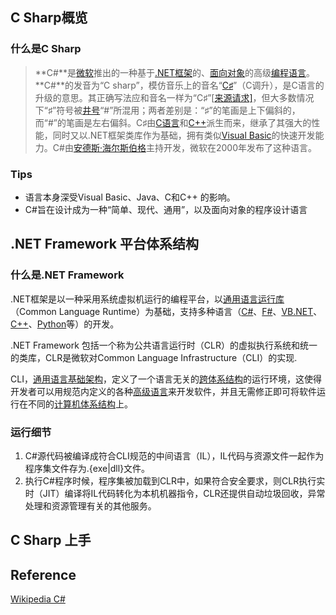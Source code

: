 ## C Sharp概览

### 什么是C Sharp

> **C#**是[微软](https://zh.wikipedia.org/wiki/%E5%BE%AE%E8%BD%AF)推出的一种基于[.NET框架](https://zh.wikipedia.org/wiki/.NET%E6%A1%86%E6%9E%B6)的、[面向对象](https://zh.wikipedia.org/wiki/%E9%9D%A2%E5%90%91%E5%AF%B9%E8%B1%A1%E7%A8%8B%E5%BA%8F%E8%AE%BE%E8%AE%A1)的高级[编程语言](https://zh.wikipedia.org/wiki/%E7%BC%96%E7%A8%8B%E8%AF%AD%E8%A8%80)。**C#**的发音为“C sharp”，模仿音乐上的音名“[C♯](https://zh.wikipedia.org/wiki/C%E2%99%AF_(%E9%9F%B3%E5%90%8D))”（C调升），是C语言的升级的意思。其正确写法应和音名一样为“C♯”[[来源请求\]](https://zh.wikipedia.org/wiki/Wikipedia:%E5%88%97%E6%98%8E%E6%9D%A5%E6%BA%90)，但大多数情况下“♯”符号被[井号](https://zh.wikipedia.org/wiki/%E4%BA%95%E8%99%9F)“#”所混用；两者差别是：“♯”的笔画是上下偏斜的，而“#”的笔画是左右偏斜。C♯由[C语言](https://zh.wikipedia.org/wiki/C%E8%AF%AD%E8%A8%80)和[C++](https://zh.wikipedia.org/wiki/C%2B%2B)派生而来，继承了其强大的性能，同时又以.NET框架类库作为基础，拥有类似[Visual Basic](https://zh.wikipedia.org/wiki/Visual_Basic)的快速开发能力。C#由[安德斯·海尔斯伯格](https://zh.wikipedia.org/wiki/%E5%AE%89%E5%BE%B7%E6%96%AF%C2%B7%E6%B5%B7%E5%B0%94%E6%96%AF%E4%BC%AF%E6%A0%BC)主持开发，微软在2000年发布了这种语言。

### Tips

+ 语言本身深受Visual Basic、Java、C和C++ 的影响。
+ C#旨在设计成为一种“简单、现代、通用”，以及面向对象的程序设计语言



## .NET Framework 平台体系结构

### 什么是.NET Framework

.NET框架是以一种采用系统虚拟机运行的编程平台，以[通用语言运行库](https://zh.wikipedia.org/wiki/%E5%85%AC%E5%85%B1%E8%AF%AD%E8%A8%80%E8%BF%90%E8%A1%8C%E5%BA%93)（Common Language Runtime）为基础，支持多种语言（[C#](https://zh.wikipedia.org/wiki/C%EF%BC%83)、[F#](https://zh.wikipedia.org/wiki/F%EF%BC%83)、[VB.NET](https://zh.wikipedia.org/wiki/Visual_Basic_.NET)、[C++](https://zh.wikipedia.org/wiki/C%2B%2B)、[Python](https://zh.wikipedia.org/wiki/Python)等）的开发。

.NET Framework 包括一个称为公共语言运行时（CLR）的虚拟执行系统和统一的类库，CLR是微软对Common Language Infrastructure（CLI）的实现.

CLI，[通用语言基础架构](https://zh.wikipedia.org/wiki/%E9%80%9A%E7%94%A8%E8%AF%AD%E8%A8%80%E6%9E%B6%E6%9E%84)，定义了一个语言无关的[跨体系结构](https://zh.wikipedia.org/w/index.php?title=%E8%B7%A8%E4%BD%93%E7%B3%BB%E7%BB%93%E6%9E%84&action=edit&redlink=1)的运行环境，这使得开发者可以用规范内定义的各种[高级语言](https://zh.wikipedia.org/wiki/%E9%AB%98%E7%BA%A7%E8%AF%AD%E8%A8%80)来开发软件，并且无需修正即可将软件运行在不同的[计算机体系结构](https://zh.wikipedia.org/wiki/%E8%AE%A1%E7%AE%97%E6%9C%BA%E7%B3%BB%E7%BB%9F%E7%BB%93%E6%9E%84)上。

### 运行细节

1. C#源代码被编译成符合CLI规范的中间语言（IL），IL代码与资源文件一起作为程序集文件存为.{exe|dll}文件。
2. 执行C#程序时候，程序集被加载到CLR中，如果符合安全要求，则CLR执行实时（JIT）编译将IL代码转化为本机机器指令，CLR还提供自动垃圾回收，异常处理和资源管理有关的其他服务。

## C Sharp 上手
## Reference 

[Wikipedia C#](https://zh.wikipedia.org/wiki/C%E2%99%AF)

